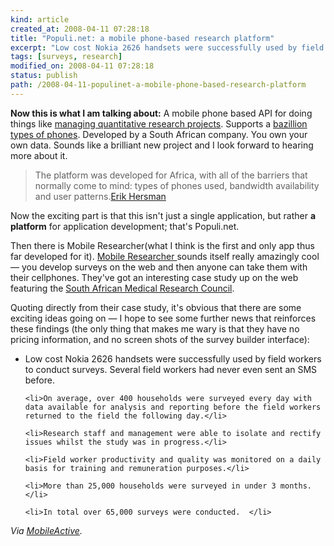 ```yaml
---
kind: article
created_at: 2008-04-11 07:28:18
title: "Populi.net: a mobile phone-based research platform"
excerpt: "Low cost Nokia 2626 handsets were successfully used by field workers to conduct surveys. Several field workers had never even sent an SMS before."
tags: [surveys, research]
modified_on: 2008-04-11 07:28:18
status: publish 
path: /2008-04-11-populinet-a-mobile-phone-based-research-platform
---
```


<strong>Now this is what I am talking about:</strong> A mobile phone based API for doing things like <a href="http://www.populi.net/mobileresearcher/">managing quantitative research projects</a>. Supports a <a href="http://www.populi.net/mobileresearcher/devices.aspx">bazillion types of phones</a>. Developed by a South African company. You own your own data. Sounds like a brilliant new project and I look forward to hearing more about it. 
<blockquote> The platform was developed for Africa, with all of the barriers that normally come to mind: types of phones used, bandwidth availability and user patterns.<span class="attribution"><a href="http://whiteafrican.com/?p=953">Erik Hersman</a></span></blockquote>

Now the exciting part is that this isn't just a single application, but rather <strong>a platform</strong> for application development; that's Populi.net.

Then there is Mobile Researcher(what I think is the first and only app thus far developed for it). <a href="http://www.populi.net/mobileresearcher/">Mobile Researcher </a>sounds itself really amazingly cool &mdash; you develop surveys on the web and then anyone can take them with their cellphones. They've got an interesting case study up on the web featuring the <a href="http://www.mrc.ac.za/">South African Medical Research Council</a>. 

Quoting directly from their case study, it's obvious that there are some exciting ideas going on &mdash; I hope to see some further news that reinforces these findings (the only thing that makes me wary is that they have no pricing information, and no screen shots of the survey builder interface): 

<ul>
	<li>Low cost Nokia 2626 handsets were successfully used by field workers to conduct surveys. Several field workers had never even sent an SMS before.</li>

	<li>On average, over 400 households were surveyed every day with data available for analysis and reporting before the field workers returned to the field the following day.</li>

	<li>Research staff and management were able to isolate and rectify issues whilst the study was in progress.</li>

	<li>Field worker productivity and quality was monitored on a daily basis for training and remuneration purposes.</li>

	<li>More than 25,000 households were surveyed in under 3 months.</li>

	<li>In total over 65,000 surveys were conducted.  </li>
</ul>

<em>Via <a href="http://mobileactive.org/mobile-phone-platform-africa-erik-hersman">MobileActive</a>.</em>
